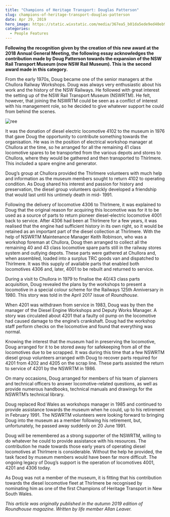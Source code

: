```yaml
---
title: "Champions of Heritage Transport: Douglas Patterson"
slug: champions-of-heritage-transport-douglas-patterson
date: Apr 29, 2019
hero_image: https://static.wixstatic.com/media/367ea5_b01da5ede9ed40eb95e15e35f9685682~mv2.jpg/v1/fill/w_350,h_469,al_c,q_80,usm_0.66_1.00_0.01,enc_avif,quality_auto/367ea5_b01da5ede9ed40eb95e15e35f9685682~mv2.jpg
categories:
  - People Features
---
```



**Following the recognition given by the creation of this new award at the 2018 Annual General Meeting, the following essay acknowledges the contribution made by Doug Patterson towards the expansion of the NSW Rail Transport Museum (now NSW Rail Museum). This is the second award made in this category.**

From the early 1970s, Doug became one of the senior managers at the Chullora Railway Workshops. Doug was always very enthusiastic about his work and the history of the NSW Railways. He followed with great interest the setting up of the NSW Rail Transport Museum (NSWRTM). He felt, however, that joining the NSWRTM could be seen as a conflict of interest with his management role, so he decided to give whatever support he could from behind the scenes.

![ree](https://static.wixstatic.com/media/367ea5_b01da5ede9ed40eb95e15e35f9685682~mv2.jpg/v1/fill/w_350,h_469,al_c,q_80,usm_0.66_1.00_0.01,enc_avif,quality_auto/367ea5_b01da5ede9ed40eb95e15e35f9685682~mv2.jpg)

It was the donation of diesel electric locomotive 4102 to the museum in 1976 that gave Doug the opportunity to contribute something towards the organisation. He was in the position of electrical workshop manager at Chullora at the time, so he arranged for all the remaining 41 class locomotive spares to be transported from the various depots and stores to Chullora, where they would be gathered and then transported to Thirlmere. This included a spare engine and generator.

Doug’s group at Chullora provided the Thirlmere volunteers with much help and information as the museum members sought to return 4102 to operating condition. As Doug shared his interest and passion for history and preservation, the diesel group volunteers quickly developed a friendship that would last until his untimely death in mid- 1991.

Following the delivery of locomotive 4306 to Thirlmere, it was explained to Doug that the original reason for acquiring this locomotive was for it to be used as a source of parts to return pioneer diesel-electric locomotive 4001 back to service. After 4306 had been at Thirlmere for a few years, it was realised that the engine had sufficient history in its own right, so it would be retained as an important part of the diesel collection at Thirlmere. With the help of NSWRTM Maintenance Manager Keith Robinson, who was a workshop foreman at Chullora, Doug then arranged to collect all the remaining 40 and 43 class locomotive spare parts still in the railway stores system and outlying depots. These parts were gathered at Chullora and, when assembled, loaded into a surplus TRC goods van and dispatched to Thirlmere. It was this supply of available parts that enabled both locomotives 4306 and, later, 4001 to be rebuilt and returned to service.

During a visit to Chullora in 1979 to finalise the 40/43 class parts acquisition, Doug revealed the plans by the workshops to present a locomotive in a special colour scheme for the Railways 125th Anniversary in 1980. This story was told in the April 2017 issue of *Roundhouse*.

When 4201 was withdrawn from service in 1983, Doug was by then the manager of the Diesel Engine Workshops and Deputy Works Manager. A story was circulated about 4201 that a faulty oil pump on the locomotive had caused damage to the engine’s crankshaft. Doug had the workshop staff perform checks on the locomotive and found that everything was normal.

Knowing the interest that the museum had in preserving the locomotive, Doug arranged for it to be stored away for safekeeping from all of the locomotives due to be scrapped. It was during this time that a few NSWRTM diesel group volunteers arranged with Doug to recover parts required for 4201 from 4202 and 4205 on the scrap line. These parts assisted the return to service of 4201 by the NSWRTM in 1986.

On many occasions, Doug arranged for members of his team of planners and technical officers to answer locomotive-related questions, as well as provide numerous handbooks, technical manuals and drawings for the NSWRTM’s technical library.

Doug replaced Rod Wales as workshops manager in 1985 and continued to provide assistance towards the museum when he could, up to his retirement in February 1991. The NSWRTM volunteers were looking forward to bringing Doug into the museum as a member following his retirement, but, unfortunately, he passed away suddenly on 20 June 1991.

Doug will be remembered as a strong supporter of the NSWRTM, willing to do whatever he could to provide assistance with his resources. The contribution he made towards those early years of operating diesel locomotives at Thirlmere is considerable. Without the help he provided, the task faced by museum members would have been far more difficult. The ongoing legacy of Doug’s support is the operation of locomotives 4001, 4201 and 4306 today.

As Doug was not a member of the museum, it is fitting that his contribution towards the diesel locomotive fleet at Thirlmere be recognised by nominating him as one of the first Champions of Heritage Transport in New South Wales.

*This article was originally published in the autumn 2019 edition of Roundhouse magazine. Written by life member Allan Leaver.*
